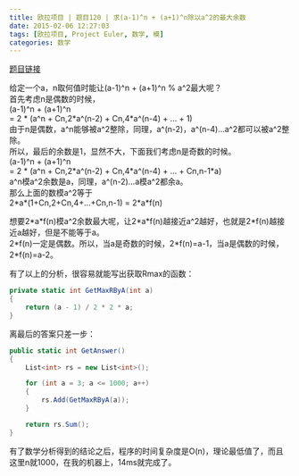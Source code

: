```yaml
---
title: 欧拉项目 | 题目120 | 求(a-1)^n + (a+1)^n除以a^2的最大余数
date: 2015-02-06 12:27:03
tags: [欧拉项目, Project Euler, 数学, 模]
categories: 数学
---
```

[题目链接](http://projecteuler.net/problem=120 "Problem 120 - Project Euler")

给定一个a，n取何值时能让(a-1)^n + (a+1)^n % a^2最大呢？  
首先考虑n是偶数的时候，  
(a-1)^n + (a+1)^n  
= 2 \* (a^n + Cn,2\*a^(n-2) + Cn,4\*a^(n-4) + ... + 1)  
由于n是偶数，a^n能够被a^2整除，同理，a^(n-2)，a^(n-4)...a^2都可以被a^2整除。  
所以，最后的余数是1，显然不大，下面我们考虑n是奇数的时候。  
(a-1)^n + (a+1)^n  
= 2 \* (a^n + Cn,2\*a^(n-2) + Cn,4\*a^(n-4) + ... + Cn,n-1\*a)  
a^n模a^2余数是a，同理，a^(n-2)...a模a^2都余a。  
那么上面的数模a^2等于  
2\*a\*(1+Cn,2+Cn,4+...+Cn,n-1) = 2\*a\*f(n)

想要2\*a\*f(n)模a^2余数最大呢，让2\*a\*f(n)越接近a^2越好，也就是2\*f(n)越接近a越好，但是不能等于a。  
2\*f(n)一定是偶数。所以，当a是奇数的时候，2\*f(n)=a-1，当a是偶数的时候，2\*f(n)=a-2。

有了以上的分析，很容易就能写出获取Rmax的函数：
``` csharp
private static int GetMaxRByA(int a)
{
	return (a - 1) / 2 * 2 * a;
}
```

离最后的答案只差一步：
``` csharp
public static int GetAnswer()
{
	List<int> rs = new List<int>();

	for (int a = 3; a <= 1000; a++)
	{
		rs.Add(GetMaxRByA(a));
	}

	return rs.Sum();
}
```

有了数学分析得到的结论之后，程序的时间复杂度是O(n)，理论最低值了，而且这里n就1000，在我的机器上，14ms就完成了。
